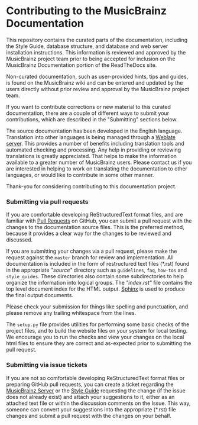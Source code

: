 # Contributing to the MusicBrainz Documentation

This repository contains the curated parts of the documentation, including the Style Guide, database structure, and database and web server installation instructions.  This information is reviewed and approved by the MusicBrainz project team prior to being accepted for inclusion on the MusicBrainz Documentation portion of the ReadTheDocs site.

Non-curated documentation, such as user-provided hints, tips and guides, is found on the MusicBrainz wiki and can be entered and updated by the users directly without prior review and approval by the MusicBrainz project team.

If you want to contribute corrections or new material to this curated documentation, there are a couple of different ways to submit your contributions, which are described in the "Submitting" sections below.

The source documentation has been developed in the English language. Translation into other languages is being managed through a [Weblate server](https://translations.metabrainz.org/). This provides a number of benefits including translation tools and automated checking and processing. Any help in providing or reviewing translations is greatly appreciated. That helps to make the information available to a greater number of MusicBrainz users. Please contact us if you are interested in helping to work on translating the documentation to other languages, or would like to contribute in some other manner.

Thank-you for considering contributing to this documentation project.

### Submitting via pull requests

If you are comfortable developing ReStructuredText format files, and are familiar with [Pull Requests](https://github.com/metabrainz/picard-docs/pulls) on GitHub, you can submit a pull request with the changes to the documentation source files. This is the preferred method, because it provides a clear way for the changes to be reviewed and discussed.

If you are submitting your changes via a pull request, please make the request against the `master` branch for review and implementation.  All documentation is included in the form of restructured text files (\*.rst) found in the appropriate *"source"* directory such as `guidelines`, `faq`, `how-tos` and `style_guides`.  These directories also contain some subdirectories to help organize the information into logical groups.  The *"index.rst"* file contains the top level document index for the HTML output. [Sphinx](https://www.sphinx-doc.org/) is used to produce the final output documents.

Please check your submission for things like spelling and punctuation, and please remove any trailing whitespace from the lines.

The `setup.py` file provides utilities for performing some basic checks of the project files, and to build the website files on your system for local testing.  We encourage you to run the checks and view your changes on the local html files to ensure they are correct and as-expected prior to submitting the pull request.

### Submitting via issue tickets

If you are not so comfortable developing ReStructuredText format files or preparing GitHub pull requests, you can create a ticket regarding the [MusicBrainz Server](https://tickets.metabrainz.org/issues/?jql=project+%3D+MBS+AND+component+%3D+Documentation+AND+resolution+%3D+Unresolved) or the [Style Guide](https://tickets.metabrainz.org/issues/?jql=project+%3D+STYLE+AND+resolution+%3D+Unresolved) requesting the change (if the issue does not already exist) and attach your suggestions to it, either as an attached text file or within the discussion comments on the Issue. This way, someone can convert your suggestions into the appropriate (\*.rst) file changes and submit a pull request with the changes on your behalf.
